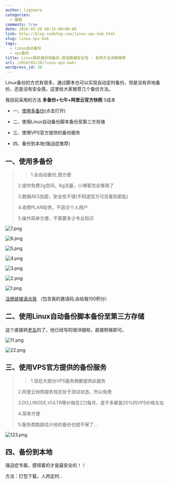 ```yaml
---
author: liqimore
categories:
  - 编程
comments: true
date: 2016-05-28 00:15:00+00:00
link: http://blog.codefog.com/linux-vps-bak.html
slug: linux-vps-bak
tags:
  - linux自动备份
  - vps备份
title: Linux服务器异地备份,提高数据安全性 - 各种方法详解推荐
url: /2016/05/28/linux-vps-bak/
wordpress_id: 38
---
```



Linux备份的方式有很多，通过脚本也可以实现自动定时备份，但是没有异地备份，还是没有安全感。这里给大家推荐几个备份方法。  

我目前采用的方法 **多备份+七牛+阿里云官方快照** 0成本






  * 一、[使用多备份](http://www.dbfen.com/index.php/users/newuser_by/D3CFE384)(点击打开)


  * 二、使用Linux自动备份脚本备份至第三方存储


  * 三、使用VPS官方提供的备份服务


  * 四、备份到本地(强迫症推荐)




## 一、使用多备份




<blockquote>

> 
> 1.全自动备份,很方便  

2.提供免费2g空间，6g流量，小博客完全够用了  

3.数据AES加密，安全性不错(不知道官方可否看到密匙)  

4.收费PLAN较贵，不适合个人用户  

5.操作简单方便，不需要多少专业知识
> 
> 
</blockquote>




![7.png](http://old.timelovelife.com/usr/uploads/2016/05/2413422928.png)




![6.png](http://old.timelovelife.com/usr/uploads/2016/05/2016399508.png)  

![5.png](http://old.timelovelife.com/usr/uploads/2016/05/377259781.png)  

![4.png](http://old.timelovelife.com/usr/uploads/2016/05/3924474460.png)  

![3.png](http://old.timelovelife.com/usr/uploads/2016/05/1151681280.png)  

![2.png](http://old.timelovelife.com/usr/uploads/2016/05/17395372.png)  

![1.png](http://old.timelovelife.com/usr/uploads/2016/05/4290338169.png)




[注册链接请点我](http://www.dbfen.com/index.php/users/newuser_by/D3CFE384) （包含我的邀请码,会给我100积分）




## 二、使用Linux自动备份脚本备份至第三方存储




这个直接转[老左](http://www.laozuo.org/2587.html)的了，他已经写的很详细啦，直接照做即可。




![11.png](http://old.timelovelife.com/usr/uploads/2016/05/4284621953.png)  

![22.png](http://old.timelovelife.com/usr/uploads/2016/05/117488514.png)




## 三、使用VPS官方提供的备份服务




<blockquote>

> 
> 1.现在大部分VPS服务商都提供此服务  

2.阿里云快照服务现在处于测试状态，所以免费  

3.DO,LINODE,VULTR等价格在2刀每月，差不多都是20%的VPS价格左右  

4.简单方便  

5.服务商跑路估计他的备份也就不保了...
> 
> 
</blockquote>




![123.png](http://old.timelovelife.com/usr/uploads/2016/05/383636672.png)




## 四、备份到本地




强迫症专属，摸得着的才是最安全的！！




方法：打包下载，人肉定时..


